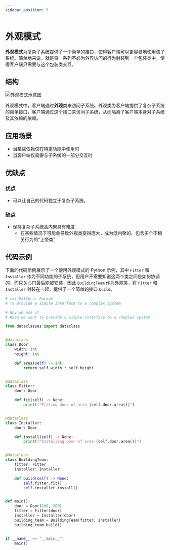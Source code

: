 ```yaml
---
sidebar_position: 5
---
```


# 外观模式
**外观模式**为复杂子系统提供了一个简单的接口，使得客户端可以更容易地使用该子系统。简单地来说，就是将一系列不必为外界访问的行为封装到一个包装类中，使得客户端只需要与这个包装类交互。

## 结构

![外观模式示意图](https://refactoringguru.cn/images/patterns/diagrams/facade/structure.png)

外观模式中，客户端通过**外观**类来访问子系统。外观类为客户端提供了复杂子系统的简单接口，客户端通过这个接口来访问子系统，从而隔离了客户端本身对子系统及其依赖的依赖。

## 应用场景

- 当某些依赖仅在特定功能中使用时
- 当客户端仅需要与子系统的一部分交互时

## 优缺点
### 优点
- 可以让自己的代码独立于复杂子系统。

### 缺点
- 保持复杂子系统高内聚具有难度
  - 在某些情况下可能会导致外观类变得庞大，成为低内聚的、包含多个不相关行为的“上帝类”

## 代码示例

下面的代码示例展示了一个使用外观模式的 Python 示例，其中 `Fitter` 和 `Installer` 作为不同功能的子系统，但用户不需要知道这两个类之间是如何协调的，而只关心门最后能被安装，因此 `BuildingTeam` 作为外观类，将 `Fitter` 和 `Installer` 封装在一起，提供了一个简单的接口 `build`。

```python livecodes console=full
# [x] Pattern: Facade
# To provide a simple interface to a complex system

# Why we use it
# When we want to provide a simple interface to a complex system

from dataclasses import dataclass


@dataclass
class Door:
    width: int
    height: int

    def area(self) -> int:
        return self.width * self.height


@dataclass
class Fitter:
    door: Door

    def fit(self) -> None:
        print(f"Fitting door of area {self.door.area()}")


@dataclass
class Installer:
    door: Door

    def install(self) -> None:
        print(f"Installing door of area {self.door.area()}")


@dataclass
class BuildingTeam:
    fitter: Fitter
    installer: Installer

    def build(self) -> None:
        self.fitter.fit()
        self.installer.install()


def main():
    door = Door(100, 200)
    fitter = Fitter(door)
    installer = Installer(door)
    building_team = BuildingTeam(fitter, installer)
    building_team.build()


if __name__ == "__main__":
    main()
```